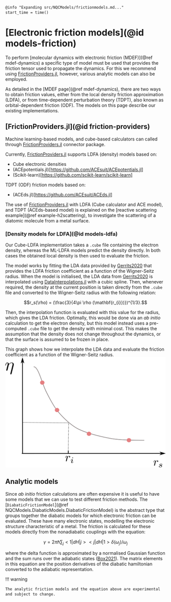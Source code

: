 ```@setup logging
@info "Expanding src/NQCModels/frictionmodels.md..."
start_time = time()
```
# [Electronic friction models](@id models-friction)

To perform [molecular dynamics with electronic friction (MDEF)](@ref mdef-dynamics)
a specific type of model must be used
that provides the friction tensor used to propagate the dynamics. For this we recommend using [FrictionProviders.jl](https://github.com/NQCD/FrictionProviders.jl), however, various analytic models can also be employed.

As detailed in the [MDEF page](@ref mdef-dynamics), there are two ways to obtain friction
values, either from the local density friction approximation (LDFA), or from time-dependent
perturbation theory (TDPT), also known as orbital-dependent friction (ODF).
The models on this page describe our existing implementations.

## [FrictionProviders.jl](@id friction-providers)

Machine learning-based models, and cube-based calculators can called through [FrictionProviders.jl](https://github.com/NQCD/FrictionProviders.jl) connector package.

Currently, [FrictionProviders.jl](https://github.com/NQCD/FrictionProviders.jl) supports
LDFA (density) models based on:
- Cube electronic densities
- (ACEpotentials.jl)[https://github.com/ACEsuit/ACEpotentials.jl]
- (Scikit-learn)[https://github.com/scikit-learn/scikit-learn]

TDPT (ODF) friction models based on:
- (ACEds.jl)[https://github.com/ACEsuit/ACEds.jl]

The use of [FrictionProviders.jl](https://github.com/NQCD/FrictionProviders.jl) with LDFA (Cube calculator and ACE model), and TDPT (ACEds-based model) is explained on the [reactive scattering example](@ref example-h2scattering), to investigate the scattering of a diatomic molecule from a metal surface.

### [Density models for LDFA](@id models-ldfa)

Our Cube-LDFA implementation takes a `.cube` file containing the electron density, whereas the ML-LDFA models predict the density directly.
In both cases the obtained local density is then used to evaluate the friction.

The model works by fitting the LDA data provided by [Gerrits2020](@cite) that provides
the LDFA friction coefficient as a function of the Wigner-Seitz radius.
When the model is initialised, the LDA data from [Gerrits2020](@cite) is interpolated
using [DataInterpolations.jl](https://github.com/PumasAI/DataInterpolations.jl)
with a cubic spline.
Then, whenever required, the density at the current position is taken directly from the
`.cube` file and converted to the Wigner-Seitz radius with the following relation:
```math
r_s(\rho) = (\frac{3}{4\pi \rho (\mathbf{r_{i}})})^{1/3}.
```
Then, the interpolation function is evaluated with this value for the radius, which gives
the LDA friction.
Optimally, this would be done via an *ab initio* calculation to get the electron density,
but this model instead uses a pre-computed `.cube` file to get the density with minimal cost.
This makes the assumption that the density does not change throughout the dynamics, or that
the surface is assumed to be frozen in place.

This graph shows how we interpolate the LDA data and evaluate the friction coefficient
as a function of the Wigner-Seitz radius.
![ldfa graph](../assets/figures/ldfa_graph.png)


## Analytic models

Since *ab initio* friction calculations are often expensive it is useful to
have some models that we can use to test different friction methods.
The [`DiabaticFrictionModel`](@ref NQCModels.DiabaticModels.DiabaticFrictionModel)
is the abstract type that groups together the diabatic models for which electronic friction can be evaluated.
These have many electronic states, modelling the electronic structure characteristic of a metal. 
The friction is calculated for these models directly from the nonadiabatic couplings
with the equation:
```math
γ = 2\pi\hbar \sum_j <1|dH|j><j|dH|1> \delta(\omega_j) / \omega_j
```
where the delta function is approximated by a normalised Gaussian function and the sum
runs over the adiabatic states ([Box2021](@cite)).
The matrix elements in this equation are the position derivatives of the diabatic hamiltonian
converted to the adiabatic representation.

!!! warning

    The analytic friction models and the equation above are experimental and subject to change.

